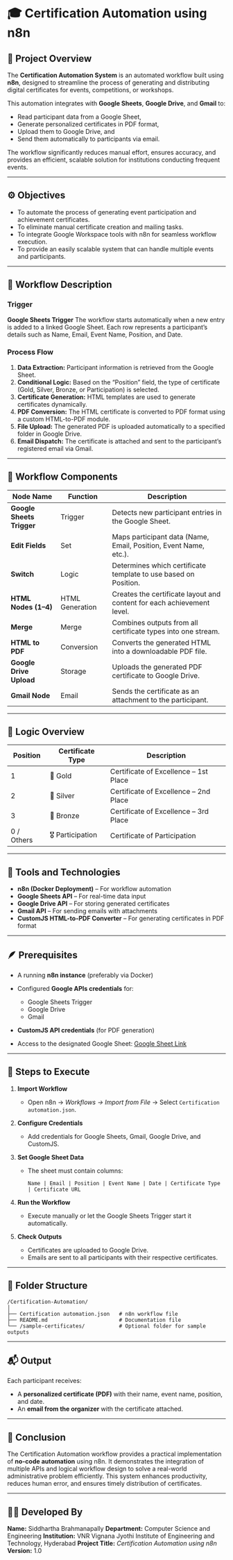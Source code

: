 
# 🎓 Certification Automation using n8n

## 📘 Project Overview

The **Certification Automation System** is an automated workflow built using **n8n**, designed to streamline the process of generating and distributing digital certificates for events, competitions, or workshops.

This automation integrates with **Google Sheets**, **Google Drive**, and **Gmail** to:

* Read participant data from a Google Sheet,
* Generate personalized certificates in PDF format,
* Upload them to Google Drive, and
* Send them automatically to participants via email.

The workflow significantly reduces manual effort, ensures accuracy, and provides an efficient, scalable solution for institutions conducting frequent events.

---

## ⚙️ Objectives

* To automate the process of generating event participation and achievement certificates.
* To eliminate manual certificate creation and mailing tasks.
* To integrate Google Workspace tools with n8n for seamless workflow execution.
* To provide an easily scalable system that can handle multiple events and participants.

---

## 🧩 Workflow Description

### Trigger

**Google Sheets Trigger**
The workflow starts automatically when a new entry is added to a linked Google Sheet.
Each row represents a participant’s details such as Name, Email, Event Name, Position, and Date.

### Process Flow

1. **Data Extraction:** Participant information is retrieved from the Google Sheet.
2. **Conditional Logic:** Based on the “Position” field, the type of certificate (Gold, Silver, Bronze, or Participation) is selected.
3. **Certificate Generation:** HTML templates are used to generate certificates dynamically.
4. **PDF Conversion:** The HTML certificate is converted to PDF format using a custom HTML-to-PDF module.
5. **File Upload:** The generated PDF is uploaded automatically to a specified folder in Google Drive.
6. **Email Dispatch:** The certificate is attached and sent to the participant’s registered email via Gmail.

---

## 🧮 Workflow Components

| Node Name                 | Function        | Description                                                            |
| ------------------------- | --------------- | ---------------------------------------------------------------------- |
| **Google Sheets Trigger** | Trigger         | Detects new participant entries in the Google Sheet.                   |
| **Edit Fields**           | Set             | Maps participant data (Name, Email, Position, Event Name, etc.).       |
| **Switch**                | Logic           | Determines which certificate template to use based on Position.        |
| **HTML Nodes (1–4)**      | HTML Generation | Creates the certificate layout and content for each achievement level. |
| **Merge**                 | Merge           | Combines outputs from all certificate types into one stream.           |
| **HTML to PDF**           | Conversion      | Converts the generated HTML into a downloadable PDF file.              |
| **Google Drive Upload**   | Storage         | Uploads the generated PDF certificate to Google Drive.                 |
| **Gmail Node**            | Email           | Sends the certificate as an attachment to the participant.             |

---

## 🧠 Logic Overview

| Position   | Certificate Type  | Description                           |
| ---------- | ----------------- | ------------------------------------- |
| 1          | 🥇 Gold           | Certificate of Excellence – 1st Place |
| 2          | 🥈 Silver         | Certificate of Excellence – 2nd Place |
| 3          | 🥉 Bronze         | Certificate of Excellence – 3rd Place |
| 0 / Others | 🎖️ Participation | Certificate of Participation          |

---

## 🧰 Tools and Technologies

* **n8n (Docker Deployment)** – For workflow automation
* **Google Sheets API** – For real-time data input
* **Google Drive API** – For storing generated certificates
* **Gmail API** – For sending emails with attachments
* **CustomJS HTML-to-PDF Converter** – For generating certificates in PDF format

---

## 🪶 Prerequisites

* A running **n8n instance** (preferably via Docker)
* Configured **Google APIs credentials** for:

  * Google Sheets Trigger
  * Google Drive
  * Gmail
* **CustomJS API credentials** (for PDF generation)
* Access to the designated Google Sheet:
  [Google Sheet Link](https://docs.google.com/spreadsheets/d/1YYJQt2Ri4EidwOmGjFFts_iSw6F2mVr0TIhC4eemp-c/edit?usp=drivesdk)

---

## 🚀 Steps to Execute

1. **Import Workflow**

   * Open n8n → *Workflows → Import from File* → Select `Certification automation.json`.

2. **Configure Credentials**

   * Add credentials for Google Sheets, Gmail, Google Drive, and CustomJS.

3. **Set Google Sheet Data**

   * The sheet must contain columns:

     ```
     Name | Email | Position | Event Name | Date | Certificate Type | Certificate URL
     ```

4. **Run the Workflow**

   * Execute manually or let the Google Sheets Trigger start it automatically.

5. **Check Outputs**

   * Certificates are uploaded to Google Drive.
   * Emails are sent to all participants with their respective certificates.

---

## 📂 Folder Structure

```
/Certification-Automation/
│
├── Certification automation.json   # n8n workflow file
├── README.md                       # Documentation file
└── /sample-certificates/           # Optional folder for sample outputs
```

---

## 📬 Output

Each participant receives:

* A **personalized certificate (PDF)** with their name, event name, position, and date.
* An **email from the organizer** with the certificate attached.

---

## 📑 Conclusion

The Certification Automation workflow provides a practical implementation of **no-code automation** using n8n.
It demonstrates the integration of multiple APIs and logical workflow design to solve a real-world administrative problem efficiently.
This system enhances productivity, reduces human error, and ensures timely distribution of certificates.

---

## 👩‍💻 Developed By

**Name:** Siddhartha Brahmanapally
**Department:** Computer Science and Engineering
**Institution:** VNR Vignana Jyothi Institute of Engineering and Technology, Hyderabad
**Project Title:** *Certification Automation using n8n*
**Version:** 1.0


